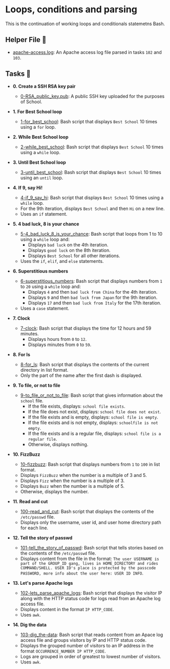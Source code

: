 # Loops, conditions and parsing

This is the continuation of working loops and conditionals statemetns Bash.

## Helper File :raised_hands:

* [apache-access.log](./apache-access.log): An Apache access log file parsed in
tasks `102` and `103`.

## Tasks :page_with_curl:

* **0. Create a SSH RSA key pair**
  * [0-RSA_public_key.pub](./0-RSA_public_key.pub): A public SSH key uploaded for the
  purposes of School.

* **1. For Best School loop**
  * [1-for_best_school](./1-for_best_school): Bash script that displays
  `Best School` 10 times using a `for` loop.

* **2. While Best School loop**
  * [2-while_best_school](./2-while_best_school): Bash script that
  displays `Best School` 10 times using a `while` loop.

* **3. Until Best School loop**
  * [3-until_best_school](./3-until_best_school): Bash script that displays
  `Best School` 10 times using an `until` loop.

* **4. If 9, say Hi!**
  * [4-if_9_say_hi](./4-if_9_say_hi): Bash script that displays `Best School`
  10 times using a `while` loop.
  * For the 9th iteration, displays `Best School` and then `Hi` on a
  new line.
  * Uses an `if` statement.

* **5. 4 bad luck, 8 is your chance**
  * [5-4_bad_luck_8_is_your_chance](./5-4_bad_luck_8_is_your_chance): Bash script that loops
  from 1 to 10 using a `while` loop and:
    * Displays `bad luck` on the 4th iteration.
    * Displays `good luck` on the 8th iteration.
    * Displays `Best School` for all other iterations.
  * Uses the `if`, `elif`, and `else` statements.

* **6. Superstitious numbers**
  * [6-superstitious_numbers](./6-superstitious_numbers): Bash script that displays
  numbers from `1` to `20` using a `while` loop and:
    * Displays `4` and then `bad luck from China` for the 4th iteration.
    * Displays `9` and then `bad luck from Japan` for the 9th iteration.
    * Displays `17` and then `bad luck from Italy` for the 17th iteration.
  * Uses a `case` statement.

* **7. Clock**
  * [7-clock](./7-clock): Bash script that displays the time for 12 hours and 59 minutes.
    * Displays hours from `0` to `12`.
    * Displays minutes from `0` to `59`.

* **8. For ls**
  * [8-for_ls](./8-for_ls): Bash script that displays the contents of the current directory
  in list format.
  * Only the part of the name after the first dash is displayed.

* **9. To file, or not to file**
  * [9-to_file_or_not_to_file](./9-to_file_or_not_to_file): Bash script that gives information
  about the `school` file.
    * If the file exists, displays: `school file exists`.
    * If the file does not exist, displays: `school file does not exist`.
    * If the file exists and is empty, displays: `school file is empty`.
    * If the file exists and is not empty, displays: `schoolfile is not
    empty`.
    * If the file exists and is a regular file, displays: `school file
    is a regular file`.
    * Otherwise, displays nothing.

* **10. FizzBuzz**
  * [10-fizzbuzz](./10-fizzbuzz): Bash script that displays numbers from
  `1` to `100` in list format.
  * Displays `FizzBuzz` when the number is a multiple of 3 and 5.
  * Displays `Fizz` when the number is a multiple of 3.
  * Displays `Buzz` when the number is a multiple of 5.
  * Otherwise, displays the number.

* **11. Read and cut**
  * [100-read_and_cut](./100-read_and_cut): Bash script that displays the contents of the
  `/etc/passwd` file.
  * Displays only the username, user id, and user home directory path for each line.

* **12. Tell the story of passwd**
  * [101-tell_the_story_of_passwd](./101-tell_the_story_of_passwd): Bash script that
  tells stories based on the contents of the `/etc/passwd` file.
  * Displays content from the file in the format: `The user USERNAME is part of
  the GROUP_ID gang, lives in HOME_DIRECTORY and rides COMMAND/SHELL. USER ID's
  place is protected by the passcode PASSWORD, more info about the user here: USER ID INFO`.

* **13. Let's parse Apache logs**
  * [102-lets_parse_apache_logs](./102-lets_parse_apache_logs): Bash script that displays
  the visitor IP along with the HTTP status code for logs read from an Apache log access file.
  * Displays content in the format `IP HTTP_CODE`.
  * Uses `awk`.

* **14. Dig the data**
  * [103-dig_the-data](./103-dig_the-data): Bash script that reads content from an
  Apace log access file and groups visitors by IP and HTTP status code.
  * Displays the grouped number of visitors to an IP address in the format
  `OCCURRENCE_NUMBER IP HTTP_CODE`.
  * Logs are grouped in order of greatest to lowest number of visitors.
  * Uses `awk`.
